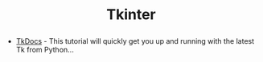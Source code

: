 #  <p align="center">Tkinter<p>
 
* [TkDocs] - This tutorial will quickly get you up and running with the latest Tk from Python...

[TkDocs]: <a href ="https://tkdocs.com/tutorial/intro.html" target="_blank">
